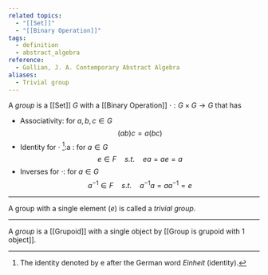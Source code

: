 ```yaml
---
related topics:
  - "[[Set]]"
  - "[[Binary Operation]]"
tags:
  - definition
  - abstract_algebra
reference:
  - Gallian, J. A. Contemporary Abstract Algebra
aliases:
  - Trivial group
---
```

A _group_ is a [[Set]] $G$ with a [[Binary Operation]] $\cdot: G\times G\to G$ that has
- Associativity: for $a,b,c \in G$$$
	(ab)c = a(bc)$$
- Identity for $\cdot$ [^1]:a : for $a\in G$$$
	e\in F\quad s.t. \quad ea=ae=a$$
- Inverses for $\cdot$: for $a\in G$ $$a^{-1}\in F\quad s.t. \quad a^{-1}a=aa^{-1}=e$$
---
A group with a single element ($e$) is called a _trivial group_.

---
A _group_ is a [[Grupoid]] with a single object by [[Group is grupoid with 1 object]].
[^1]: The identity denoted by e after the German word _Einheit_ (identity).
